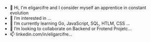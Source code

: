 - 👋 Hi, I'm eligarcifre and I consider myself an apprentice in constant evolution
- 👀 I’m interested in ...
- 🌱 I’m currently learning Go, JavaScript, SQL, HTLM, CSS ...
- 💞️ I’m looking to collaborate on Backend or Frotend Projetc...
- 📫 linkedin.com/in/eligarcifre... 

<!---
eligarcifre/eligarcifre is a ✨ special ✨ repository because its `README.md` (this file) appears on your GitHub profile.
You can click the Preview link to take a look at your changes.
--->
